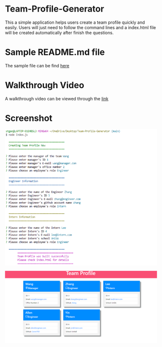 # Team-Profile-Generator

This a simple application helps users create a team profile quickly and easily.
Users will just need to follow the command lines and a index.html file will be created automatically after finish the questions.

# Sample README.md file

The sample file can be find [here](dist/index.html)

# Walkthrough Video

A walkthrough video can be viewed through the [link](https://drive.google.com/file/d/1sNH9eBeLODdtrL46zN-fBIfW2wObZyAF/view)

# Screenshot

![text](sample/terminal.png)

![text](sample/sample.png)
